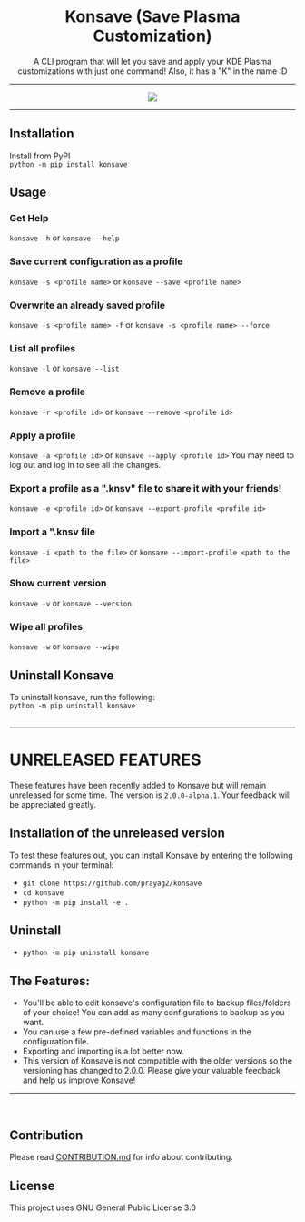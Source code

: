 <h1 align=center> Konsave (Save Plasma Customization) </h1>
<p align=center>A CLI program that will let you save and apply your KDE Plasma customizations with just one command! Also, it has a "K" in the name :D</p>

---

<p align="center">
<img src="https://user-images.githubusercontent.com/39525869/109611033-a6732c80-7b53-11eb-9ece-ffd9cef49047.gif" />
</p>

---

## Installation
Install from PyPI  
`python -m pip install konsave`

## Usage
### Get Help
`konsave -h` or `konsave --help`
### Save current configuration as a profile
`konsave -s <profile name>` or `konsave --save <profile name>`
### Overwrite an already saved profile
`konsave -s <profile name> -f` or `konsave -s <profile name> --force `
### List all profiles
`konsave -l` or `konsave --list`
### Remove a profile
`konsave -r <profile id>` or `konsave --remove <profile id>`
### Apply a profile
`konsave -a <profile id>` or `konsave --apply <profile id>`
You may need to log out and log in to see all the changes.  
### Export a profile as a ".knsv" file to share it with your friends!
`konsave -e <profile id>` or `konsave --export-profile <profile id>`
### Import a ".knsv file
`konsave -i <path to the file>` or `konsave --import-profile <path to the file>`
### Show current version
`konsave -v` or `konsave --version`  
### Wipe all profiles
`konsave -w` or `konsave --wipe`

## Uninstall Konsave
To uninstall konsave, run the following:  
`python -m pip uninstall konsave`  
<br>

---

# UNRELEASED FEATURES
These features have been recently added to Konsave but will remain unreleased for some time. The version is `2.0.0-alpha.1`. Your feedback will be appreciated greatly.

## Installation of the unreleased version
To test these features out, you can install Konsave by entering the following commands in your terminal:  
-  `git clone https://github.com/prayag2/konsave`  
-  `cd konsave`  
-  `python -m pip install -e .`

## Uninstall
- `python -m pip uninstall konsave`


## The Features:
- You'll be able to edit konsave's configuration file to backup files/folders of your choice! You can add as many configurations to backup as you want.
- You can use a few pre-defined variables and functions in the configuration file.
- Exporting and importing is a lot better now.
- This version of Konsave is not compatible with the older versions so the versioning has changed to 2.0.0. Please give your valuable feedback and help us improve Konsave!

---

<br>

## Contribution
Please read [CONTRIBUTION.md](https://github.com/Prayag2/konsave/blob/master/CONTRIBUTION.md) for info about contributing. 

## License
This project uses GNU General Public License 3.0
